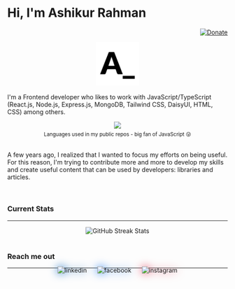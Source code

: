 # Hi, I'm Ashikur Rahman

<div align="right">
  <a href="https://aralroca.com/donate">
    <img src="https://img.shields.io/badge/$-support-ff69b4.svg?style=flat" alt="Donate" />
  </a>
</div>

<p align="center">
  <a href="https://aralroca.com">
    <img width="100" src="https://github.com/aralroca/aralroca.com/raw/master/public/images/logo.svg" alt="logo" />
  </a>
</p>

I'm a Frontend developer who likes to work with JavaScript/TypeScript (React.js, Node.js, Express.js, MongoDB, Tailwind CSS, DaisyUI, HTML, CSS) among others.

<div align="center">
<img src="https://github-readme-stats.vercel.app/api/top-langs/?username=md-ashik-max&layout=donut"/>
  <br />
  <small>Languages used in my public repos - big fan of JavaScript 😛</small>
  <br />
  <br />
</div>

A few years ago, I realized that I wanted to focus my efforts on being useful. For this reason, I'm trying to contribute more and more to develop my skills and create useful content that can be used by developers: libraries and articles.

<br />

### Current Stats
<hr/>

<div align="center">
  <img src="https://github-readme-streak-stats.herokuapp.com/?user=md-ashik-max" alt="GitHub Streak Stats" />
  <br />
  <br />
</div>

### Reach me out
<hr/>

<p align="center" style="margin: -20px 0 30px">
  <a href="https://www.linkedin.com/in/ashikur-rahman369" target="_blank" style='margin-right:20px; text-decoration: none;'>
    <img align="center" src="https://upload.wikimedia.org/wikipedia/commons/8/81/LinkedIn_icon.svg" alt="linkedin" height="40px" width="40px" style="filter: drop-shadow(0 0 10px #0A66C2);" />
  </a>
  <a href="https://web.facebook.com/profile.php?id=100029061466456" target="_blank" style='margin-right:20px; text-decoration: none;'>
    <img align="center" src="https://upload.wikimedia.org/wikipedia/commons/5/51/Facebook_f_logo_%282019%29.svg" alt="facebook" height="40px" width="40px" style="filter: drop-shadow(0 0 10px #1877F2);" />
  </a>
  <a href="https://www.instagram.com/ashikur_rahman_ashik123/" target="_blank" style='text-decoration: none;'>
    <img align="center" src="https://upload.wikimedia.org/wikipedia/commons/a/a5/Instagram_icon.png" alt="instagram" height="40px" width="40px" style="filter: drop-shadow(0 0 10px #E4405F);" />
  </a>
</p>
